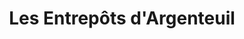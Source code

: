 ---
title: "Les Entrepôts d'Argenteuil"
url: /lachute/les-entrepots-dargenteuil/
shop: storage rental
---